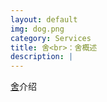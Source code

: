 ```yaml
---
layout: default
img: dog.png
category: Services
title: 舍<br>：舍概述
description: |
---
```

   [舍](http://riddlegirl.github.io/)介绍